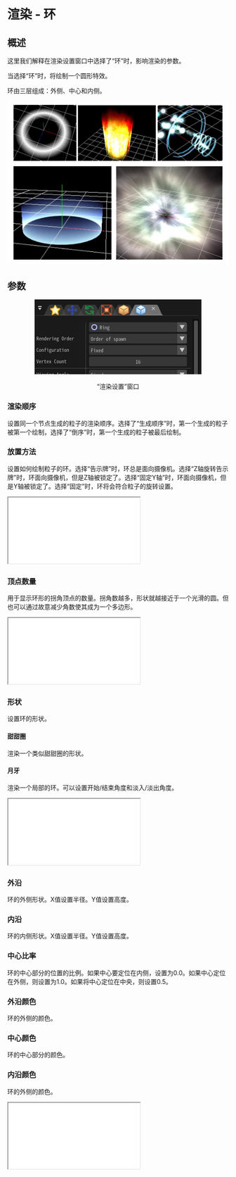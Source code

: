 ﻿# 渲染 - 环

## 概述

这里我们解释在渲染设置窗口中选择了“环”时，影响渲染的参数。

当选择“环”时，将绘制一个圆形特效。

环由三层组成：外侧、中心和内侧。

![](../../img/Reference/renderRing.png)

## 参数
<div align="center">
<img src="../../img/Reference/Render/panel_ring_en.png">
<p>“渲染设置”窗口</p>
</div>

### 渲染顺序

设置同一个节点生成的粒子的渲染顺序。选择了“生成顺序”时，第一个生成的粒子被第一个绘制，选择了“倒序”时，第一个生成的粒子被最后绘制。

### 放置方法

设置如何绘制粒子的环。选择“告示牌”时，环总是面向摄像机。选择“Z轴旋转告示牌”时，环面向摄像机，但是Z轴被锁定了。选择“固定Y轴”时，环面向摄像机，但是Y轴被锁定了。选择“固定”时，环将会符合粒子的旋转设置。

<iframe src='../../Effects/viewer_en.html#References/Render/ring_configuration.efkefc' class='effect'></iframe>

### 顶点数量

用于显示环形的拐角顶点的数量。拐角数越多，形状就越接近于一个光滑的圆。但也可以通过故意减少角数使其成为一个多边形。

<iframe src='../../Effects/viewer_en.html#References/Render/render_ring_vertexcount.efkefc' class='effect'></iframe>

### 形状

设置环的形状。

#### 甜甜圈

渲染一个类似甜甜圈的形状。

#### 月牙

渲染一个局部的环。可以设置开始/结束角度和淡入/淡出角度。

<iframe src='../../Effects/viewer_en.html#References/Render/render_ring_viewingangle.efkefc' class='effect'></iframe>

### 外沿

环的外侧形状。X值设置半径。Y值设置高度。

### 内沿

环的内侧形状。X值设置半径。Y值设置高度。

### 中心比率

环的中心部分的位置的比例。如果中心要定位在内侧，设置为0.0。如果中心定位在外侧，则设置为1.0。如果将中心定位在中央，则设置0.5。

### 外沿颜色

环的外侧的颜色。

### 中心颜色

环的中心部分的颜色。

### 内沿颜色

环的外侧的颜色。

<iframe src='../../Effects/viewer_en.html#References/Render/render_ring_outin.efkefc'></iframe>